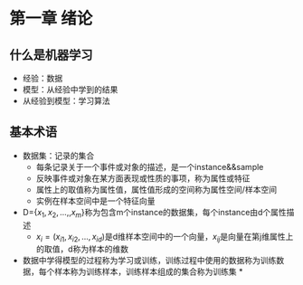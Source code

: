 # 第一章 绪论

## 什么是机器学习

* 经验：数据
* 模型：从经验中学到的结果
* 从经验到模型：学习算法

## 基本术语

* 数据集：记录的集合
  * 每条记录关于一个事件或对象的描述，是一个instance&&sample
  * 反映事件或对象在某方面表现或性质的事项，称为属性或特征
  * 属性上的取值称为属性值，属性值形成的空间称为属性空间/样本空间
  * 实例在样本空间中是一个特征向量
* D={$x_1,x_2,...,,x_m$}称为包含m个instance的数据集，每个instance由d个属性描述
  * $x_i=(x_{i1},x_{i2},...,x_{id})$是d维样本空间中的一个向量，$x_{ij}$是向量在第j维属性上的取值，d称为样本的维数
* 数据中学得模型的过程称为学习或训练，训练过程中使用的数据称为训练数据，每个样本称为训练样本，训练样本组成的集合称为训练集
  * 